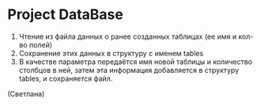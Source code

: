 # Project DataBase
1) Чтение из файла данных о ранее созданных таблицах (ее имя и кол-во полей) 
2) Сохранение этих данных в структуру с именем tables 
3) В качестве параметра передаётся имя новой таблицы и количество столбцов в ней, затем эта информация добавляется в структуру tables, и сохраняется файл.

(Светлана)
